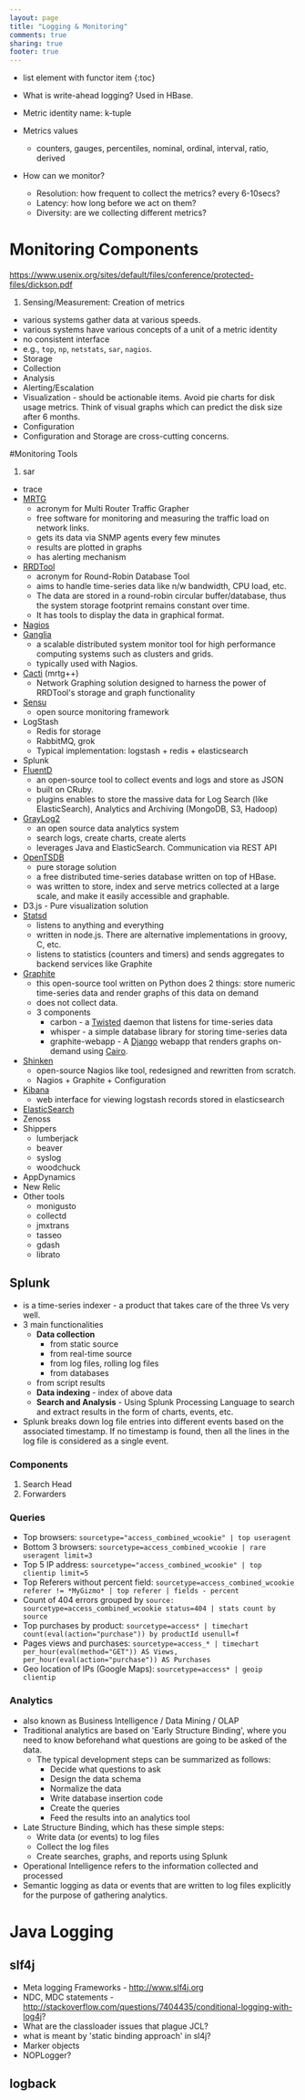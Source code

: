 ```yaml
---
layout: page
title: "Logging & Monitoring"
comments: true
sharing: true
footer: true
---
```


* list element with functor item
{:toc}

* What is write-ahead logging? Used in HBase.
* Metric identity name: k-tuple
* Metrics values
  * counters, gauges, percentiles, nominal, ordinal, interval, ratio, derived
* How can we monitor?
  * Resolution: how frequent to collect the metrics? every 6-10secs?
  * Latency: how long before we act on them?
  * Diversity: are we collecting different metrics?

# Monitoring Components

https://www.usenix.org/sites/default/files/conference/protected-files/dickson.pdf 

1. Sensing/Measurement: Creation of metrics
  * various systems gather data at various speeds.
  * various systems have various concepts of a unit of a metric identity
  * no consistent interface
  * e.g., `top`, `np`, `netstats`, `sar`, `nagios`.
* Storage
* Collection
* Analysis
* Alerting/Escalation
* Visualization - should be actionable items. Avoid pie charts for disk usage metrics. Think of visual graphs which can predict the disk size after 6 months.
* Configuration
* Configuration and Storage are cross-cutting concerns.

#Monitoring Tools

1. sar
* trace
* [MRTG](http://oss.oetiker.ch/mrtg/)
  * acronym for Multi Router Traffic Grapher
  * free software for monitoring and measuring the traffic load on network links.
  * gets its data via SNMP agents every few minutes
  * results are plotted in graphs
  * has alerting mechanism
* [RRDTool](http://oss.oetiker.ch/rrdtool/)
  * acronym for Round-Robin Database Tool 
  * aims to handle time-series data like n/w bandwidth, CPU load, etc. 
  * The data are stored in a round-robin circular buffer/database, thus the system storage footprint remains constant over time. 
  * It has tools to display the data in graphical format.
* [Nagios](http://www.nagios.com/)
* [Ganglia](http://ganglia.info/)
  * a scalable distributed system monitor tool for high performance computing systems such as clusters and grids.
  * typically used with Nagios. 
* [Cacti](http://www.cacti.net/) (mrtg++) 
  * Network Graphing solution designed to harness the power of RRDTool's storage and graph functionality
* [Sensu](http://www.sensuapp.org/) 
  * open source monitoring framework
* LogStash
  * Redis for storage
  * RabbitMQ, grok
  * Typical implementation: logstash + redis + elasticsearch
* Splunk
* [FluentD](http://www.fluentd.org/)
  * an open-source tool to collect events and logs and store as JSON
  * built on CRuby.
  * plugins enables to store the massive data for Log Search (like ElasticSearch), Analytics and Archiving (MongoDB, S3, Hadoop)
* [GrayLog2](http://www.graylog2.com/)
  * an open source data analytics system 
  * search logs, create charts, create alerts
  * leverages Java and ElasticSearch. Communication via REST API
* [OpenTSDB](http://opentsdb.net/)
  * pure storage solution
  * a free distributed time-series database written on top of HBase.
  * was written to store, index and serve metrics collected at a large scale, and make it easily accessible and graphable.
* D3.js - Pure visualization solution
* [Statsd](https://github.com/etsy/statsd/)
  * listens to anything and everything
  * written in node.js. There are alternative implementations in groovy, C, etc.
  * listens to statistics (counters and timers) and sends aggregates to backend services like Graphite
* [Graphite](http://graphite.wikidot.com/)
  * this open-source tool written on Python does 2 things: store numeric time-series data and render graphs of this data on demand
  * does not collect data.
  * 3 components
    * carbon - a [Twisted](https://twistedmatrix.com/trac/) daemon that listens for time-series data
    * whisper - a simple database library for storing time-series data
    * graphite-webapp - A [Django](https://www.djangoproject.com/) webapp that renders graphs on-demand using [Cairo](http://www.cairographics.com/).
* [Shinken](http://www.shinken-monitoring.org/)
  * open-source Nagios like tool, redesigned and rewritten from scratch.
  * Nagios + Graphite + Configuration
* [Kibana](http://www.elasticsearch.org/overview/kibana/)
  * web interface for viewing logstash records stored in elasticsearch
* [ElasticSearch](http://www.elasticsearch.org/)
* Zenoss
* Shippers
  * lumberjack
  * beaver
  * syslog
  * woodchuck
* AppDynamics
* New Relic
* Other tools
  * monigusto
  * collectd
  * jmxtrans
  * tasseo
  * gdash
  * librato


## Splunk

* is a time-series indexer - a product that takes care of the three Vs very well.
* 3 main functionalities
    * **Data collection** 
      * from static source 
      * from real-time source
      * from log files, rolling log files
      * from databases
    * from script results
  * **Data indexing** - index of above data
  * **Search and Analysis** - Using Splunk Processing Language to search and extract results in the form of charts, events, etc.
* Splunk breaks down log file entries into different events based on the associated timestamp. If no timestamp is found, then all the lines in the log file is considered as a single event.

### Components 

1. Search Head
2. Forwarders

### Queries

* Top browsers: `sourcetype="access_combined_wcookie" | top useragent`
* Bottom 3 browsers: `sourcetype=access_combined_wcookie | rare useragent limit=3`
* Top 5 IP address: `sourcetype="access_combined_wcookie" | top clientip limit=5`
* Top Referers without percent field: `sourcetype=access_combined_wcookie referer != *MyGizmo* | top referer | fields - percent`
* Count of 404 errors grouped by `source: sourcetype=access_combined_wcookie status=404 | stats count by source`
* Top purchases by product: `sourcetype=access* | timechart count(eval(action="purchase")) by productId usenull=f`
* Pages views and purchases: `sourcetype=access_* | timechart per_hour(eval(method="GET")) AS Views, per_hour(eval(action="purchase")) AS Purchases`
* Geo location of IPs (Google Maps): `sourcetype=access* | geoip clientip`

### Analytics

* also known as Business Intelligence / Data Mining / OLAP
* Traditional analytics are based on 'Early Structure Binding', where you need to know beforehand what questions are going to be asked of the data.
  * The typical development steps can be summarized as follows:
    * Decide what questions to ask
    * Design the data schema
    * Normalize the data
    * Write database insertion code
    * Create the queries
    * Feed the results into an analytics tool
* Late Structure Binding, which has these simple steps:
  * Write data (or events) to log files
  * Collect the log files
  * Create searches, graphs, and reports using Splunk
* Operational Intelligence refers to the information collected and processed 
* Semantic logging as data or events that are written to log files explicitly for the purpose of gathering analytics.

# Java Logging

## slf4j

* Meta logging Frameworks - http://www.slf4j.org
* NDC, MDC statements - http://stackoverflow.com/questions/7404435/conditional-logging-with-log4j?
* What are the classloader issues that plague JCL?
* what is meant by 'static binding approach' in sl4j?
* Marker objects
* NOPLogger?

## logback

